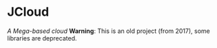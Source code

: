 # JCloud
*A Mega-based cloud*
**Warning**: This is an old project (from 2017), some libraries are deprecated.